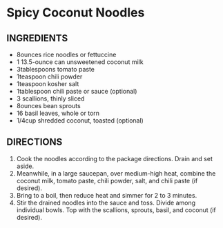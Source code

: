# Spicy Coconut Noodles

## INGREDIENTS

- 8ounces rice noodles or fettuccine
- 1 13.5-ounce can unsweetened coconut milk
- 3tablespoons tomato paste
- 1teaspoon chili powder
- 1teaspoon kosher salt
- 1tablespoon chili paste or sauce (optional)
- 3 scallions, thinly sliced
- 8ounces bean sprouts
- 16 basil leaves, whole or torn
- 1/4cup shredded coconut, toasted (optional)

## DIRECTIONS
1. Cook the noodles according to the package directions. Drain and set aside.
2. Meanwhile, in a large saucepan, over medium-high heat, combine the coconut milk, tomato paste, chili powder, salt, and chili paste (if desired).
3. Bring to a boil, then reduce heat and simmer for 2 to 3 minutes.
4. Stir the drained noodles into the sauce and toss. Divide among individual bowls. Top with the scallions, sprouts, basil, and coconut (if desired).
